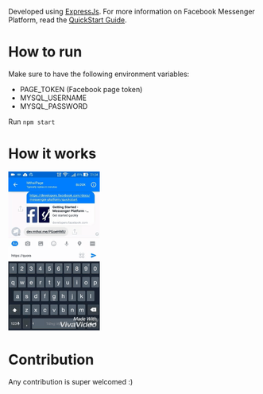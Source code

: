 Developed using [ExpressJs](http://expressjs.com/). For more information on Facebook Messenger Platform, read the [QuickStart Guide](https://developers.facebook.com/docs/messenger-platform/quickstart).

# How to run
Make sure to have the following environment variables:
- PAGE_TOKEN (Facebook page token)
- MYSQL_USERNAME
- MYSQL_PASSWORD

Run `npm start`

# How it works
![alt text](./public/demo.gif)

# Contribution
Any contribution is super welcomed :)
